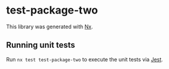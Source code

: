 # test-package-two

This library was generated with [Nx](https://nx.dev).

## Running unit tests

Run `nx test test-package-two` to execute the unit tests via [Jest](https://jestjs.io).
